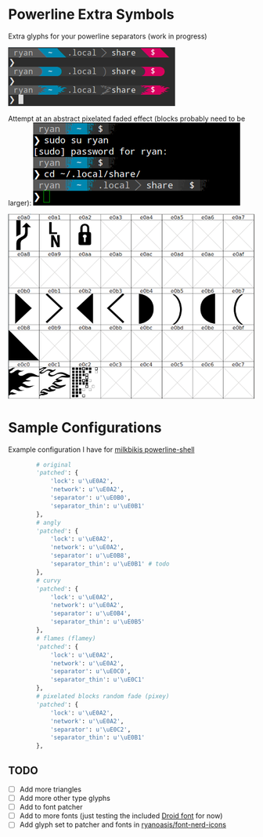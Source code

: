 # Powerline Extra Symbols
Extra glyphs for your powerline separators (work in progress)

![preview](preview.png)

Attempt at an abstract pixelated faded effect (blocks probably need to be larger):
![preview](preview-2.png)

![font forge](fontforge.png)

# Sample Configurations

Example configuration I have for [milkbikis powerline-shell](https://github.com/milkbikis/powerline-shell)

```py
        # original
        'patched': {
            'lock': u'\uE0A2',
            'network': u'\uE0A2',
            'separator': u'\uE0B0',
            'separator_thin': u'\uE0B1'
        },
        # angly
        'patched': {
            'lock': u'\uE0A2',
            'network': u'\uE0A2',
            'separator': u'\uE0B8',
            'separator_thin': u'\uE0B1' # todo
        },
        # curvy
        'patched': {
            'lock': u'\uE0A2',
            'network': u'\uE0A2',
            'separator': u'\uE0B4',
            'separator_thin': u'\uE0B5'
        },
        # flames (flamey)
        'patched': {
            'lock': u'\uE0A2',
            'network': u'\uE0A2',
            'separator': u'\uE0C0',
            'separator_thin': u'\uE0C1'
        },
        # pixelated blocks random fade (pixey)
        'patched': {
            'lock': u'\uE0A2',
            'network': u'\uE0A2',
            'separator': u'\uE0C2',
            'separator_thin': u'\uE0B1'
        },
```

## TODO

* [ ] Add more triangles
* [ ] Add more other type glyphs
* [ ] Add to font patcher
* [ ] Add to more fonts (just testing the included [Droid font](/patched-fonts) for now)
* [ ] Add glyph set to patcher and fonts in [ryanoasis/font-nerd-icons](https://github.com/ryanoasis/font-nerd-icons)
